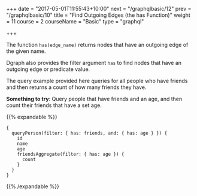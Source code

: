+++
date = "2017-05-01T11:55:43+10:00"
next = "/graphqlbasic/12"
prev = "/graphqlbasic/10"
title = "Find Outgoing Edges (the has Function)"
weight = 11
course = 2
courseName = "Basic"
type = "graphql"

+++

The function `has(edge_name)` returns nodes that have an outgoing edge of the
given name.

Dgraph also provides the filter argument `has` to find nodes that have an outgoing
edge or predicate value.

The query example provided here queries for all people who have friends
and then returns a count of how many friends they have.

**Something to try**: Query people that have friends and an age, and then count
their friends that have a set age.

{{% expandable %}}

```
{
  queryPerson(filter: { has: friends, and: { has: age } }) {
    id
    name
    age
    friendsAggregate(filter: { has: age }) {
      count
    }
  }
}
```

{{% /expandable %}}
